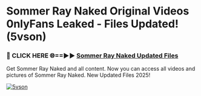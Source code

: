 # Sommer Ray Naked Original Videos 0nlyFans Leaked - Files Updated! (5vson)

<h3>🔴 CLICK HERE 🌐==►► <a href="https://tinyurl.com/yckcrads" rel="nofollow">Sommer Ray Naked Updated Files</a></h3>

Get Sommer Ray Naked and all content. Now you can access all videos and pictures of Sommer Ray Naked. New Updated Files 2025!

[![5vson](https://i.imgur.com/hpKpOFt.gif)](https://tinyurl.com/yckcrads)
